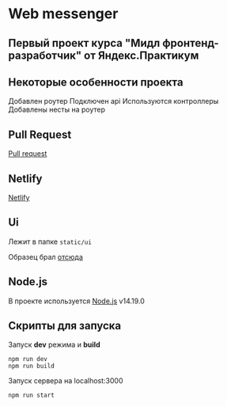 # Web messenger
## Первый проект курса "Мидл фронтенд-разработчик" от Яндекс.Практикум

## Некоторые особенности проекта

Добавлен роутер
Подключен api
Используются контроллеры
Добавлены несты на роутер

## Pull Request

[Pull request](https://github.com/nikitaomelyuhin/middle.messenger.praktikum.yandex/pull/2)

## Netlify

[Netlify](https://heuristic-kalam-85f874.netlify.app/)

## Ui

Лежит в папке `static/ui`

Образец брал [отсюда](https://www.figma.com/file/24EUnEHGEDNLdOcxg7ULwV/Chat?node-id=0%3A1)

## Node.js

В проекте используется [Node.js](https://nodejs.org/) v14.19.0

## Скрипты для запуска
Запуск __dev__ режима и __build__
```
npm run dev
npm run build
```
Запуск сервера на localhost:3000
```
npm run start
```